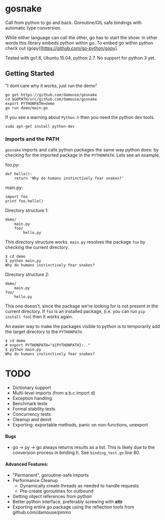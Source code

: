 # gosnake

Call from python to go and back. Goroutine/GIL safe bindings with automatic type conversion. 

While either language can call the other, go has to start the show: in other words this library embeds python within go. To embed go within python check out (gopy)[https://github.com/go-python/gopy].

Tested with go1.6, Ubuntu 15.04, python 2.7. No support for python 3 yet. 

## Getting Started

"I dont care why it works, just run the demo"

```
go get https://github.com/damouse/gosnake
cd $GOPATH/src/github.com/damouse/gosnake
export PYTHONPATH=demo
go run demo/main.go
```

If you see a warning about `Python.h` then you need the python dev tools.

```
sudo apt-get install python-dev
```

### Imports and the PATH

`gosnake` imports and calls python packages the same way python does: by checking for the imported package in the `PYTHONPATH`. Lets see an example.

foo.py:

```
def hello():
    return 'Why do humans instinctively fear snakes?'
```

main.py:

```
import foo
print foo.hello()
```

Directory structure 1:

```
demo/
    main.py
    foo/
        hello.py
```

This directory structure works. `main.py` resolves the package `foo` by checking the current directory. 

```
$ cd demo
$ python main.py 
Why do humans instinctively fear snakes?
```

Directory structure 2:

```
demo/
    main.py
foo/
    hello.py
```

This one doesn't, since the package we're looking for is not present in the current directory. If `foo` is an installed package, (i.e. you can run `pip install foo`) then it works again.

An easier way to make the packages visible to python is to temporarily add the target directory to the `PYTHONPATH`.

```
$ cd demo
# export PYTHONPATH="${PYTHONPATH}:.."
$ python main.py 
Why do humans instinctively fear snakes?
```

# TODO

- Dictionary support
- Multi-level imports (from a.b.c import d)
- Exception handling
- Benchmark tests
- Formal stability tests
- Concurrency tests
- Cleanup and deinit 
- Exporting: exportable methods, panic on non-functions, unexport

#### Bugs

- go -> py -> go always returns results as a list. This is likely due to the conversion process in binding.h. See `binding_test.go` line 80.

#### Advanced Features:

- "Permanent", goroutine-safe imports
- Performance Cleanup
    - Dynamically create threads as needed to handle requests
    - Pre-create goroutines for outbound
- Getting object references from python
- Better python interface, preferably screwing with  __attr__
- Exporting entire go package using the reflection tools from github.com/damouse/pinmo
